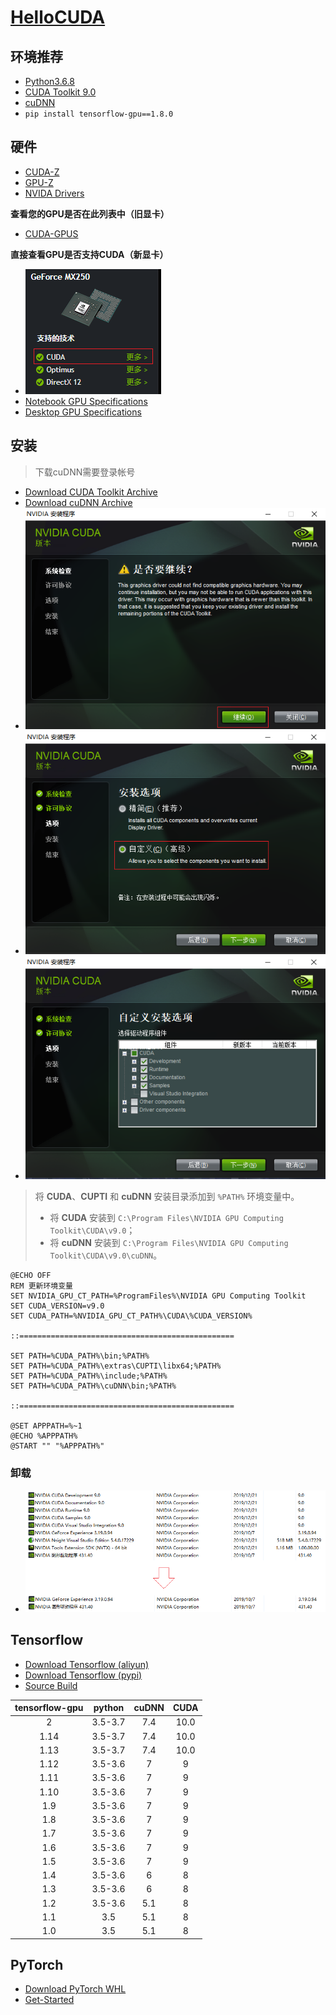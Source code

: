 # [HelloCUDA](https://zhmhbest.github.io/HelloCUDA/)

## 环境推荐

- [Python3.6.8](https://www.python.org/downloads/release/python-368/)
- [CUDA Toolkit 9.0](https://developer.nvidia.com/cuda-90-download-archive)
- [cuDNN](https://developer.nvidia.com/rdp/cudnn-archive)
- `pip install tensorflow-gpu==1.8.0`

## 硬件

- [CUDA-Z](./packages/CUDA-Z-0.10.251-32bit.exe)
- [GPU-Z](./packages/GPU-Z.2.26.0.exe)
- [NVIDA Drivers](https://www.nvidia.com/Download/index.aspx)

**查看您的GPU是否在此列表中（旧显卡）**

  - [CUDA-GPUS](https://developer.nvidia.com/cuda-gpus)

**直接查看GPU是否支持CUDA（新显卡）**

- [![MX250](./images/mx250.png)](https://www.geforce.cn/hardware/notebook-gpus/geforce-mx250/specifications)
- [Notebook GPU Specifications](https://www.geforce.cn/hardware/notebook-gpus)
- [Desktop GPU Specifications](https://www.geforce.cn/hardware/desktop-gpus)

## 安装

> 下载cuDNN需要登录帐号

<!--
    707215825@qq.com
    ZHmh542761
-->

- [Download CUDA Toolkit Archive](https://developer.nvidia.com/cuda-toolkit-archive)
- [Download cuDNN Archive](https://developer.nvidia.com/rdp/cudnn-archive)
- ![](./images/could_not_find_compatible_graphics_hardware.png)
- ![](./images/could_not_find_compatible_graphics_hardware_2.png)
- ![](./images/could_not_find_compatible_graphics_hardware_3.png)

>将 **CUDA**、**CUPTI** 和 **cuDNN** 安装目录添加到 `%PATH%` 环境变量中。
>- 将 **CUDA**  安装到 `C:\Program Files\NVIDIA GPU Computing Toolkit\CUDA\v9.0`；
>- 将 **cuDNN** 安装到 `C:\Program Files\NVIDIA GPU Computing Toolkit\CUDA\v9.0\cuDNN`。

```batch
@ECHO OFF
REM 更新环境变量
SET NVIDIA_GPU_CT_PATH=%ProgramFiles%\NVIDIA GPU Computing Toolkit
SET CUDA_VERSION=v9.0
SET CUDA_PATH=%NVIDIA_GPU_CT_PATH%\CUDA\%CUDA_VERSION%

::================================================

SET PATH=%CUDA_PATH%\bin;%PATH%
SET PATH=%CUDA_PATH%\extras\CUPTI\libx64;%PATH%
SET PATH=%CUDA_PATH%\include;%PATH%
SET PATH=%CUDA_PATH%\cuDNN\bin;%PATH%

::================================================

@SET APPPATH=%~1
@ECHO %APPPATH%
@START "" "%APPPATH%"
```

### 卸载

- ![](./images/uninstall.png)

## Tensorflow

- [Download Tensorflow (aliyun)](http://mirrors.aliyun.com/pypi/simple/tensorflow-gpu/)
- [Download Tensorflow (pypi)](https://pypi.org/project/tensorflow-gpu/#history)
- [Source Build](https://www.tensorflow.org/install/source_windows)


| tensorflow-gpu | python | cuDNN | CUDA |
| :-: | :-: | :-: | :-: |
| 2    | 3.5-3.7 | 7.4 | 10.0 |
| 1.14 | 3.5-3.7 | 7.4 | 10.0 |
| 1.13 | 3.5-3.7 | 7.4 | 10.0 |
| 1.12 | 3.5-3.6 | 7   | 9 |
| 1.11 | 3.5-3.6 | 7   | 9 |
| 1.10 | 3.5-3.6 | 7   | 9 |
| 1.9  | 3.5-3.6 | 7   | 9 |
| 1.8  | 3.5-3.6 | 7   | 9 |
| 1.7  | 3.5-3.6 | 7   | 9 |
| 1.6  | 3.5-3.6 | 7   | 9 |
| 1.5  | 3.5-3.6 | 7   | 9 |
| 1.4  | 3.5-3.6 | 6   | 8 |
| 1.3  | 3.5-3.6 | 6   | 8 |
| 1.2  | 3.5-3.6 | 5.1 | 8 |
| 1.1  | 3.5     | 5.1 | 8 |
| 1.0  | 3.5     | 5.1 | 8 |

## PyTorch

- [Download PyTorch WHL](https://download.pytorch.org/whl/torch_stable.html)
- [Get-Started](https://pytorch.org/get-started/locally/)